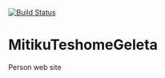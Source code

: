 [![Build Status](https://dev.azure.com/MitikuTeshome/MitikuTeshomeGeleta/_apis/build/status/mitikutesh.MitikuTeshomeGeleta?branchName=master)](https://dev.azure.com/MitikuTeshome/MitikuTeshomeGeleta/_build/latest?definitionId=10&branchName=master)
# MitikuTeshomeGeleta
Person web site

